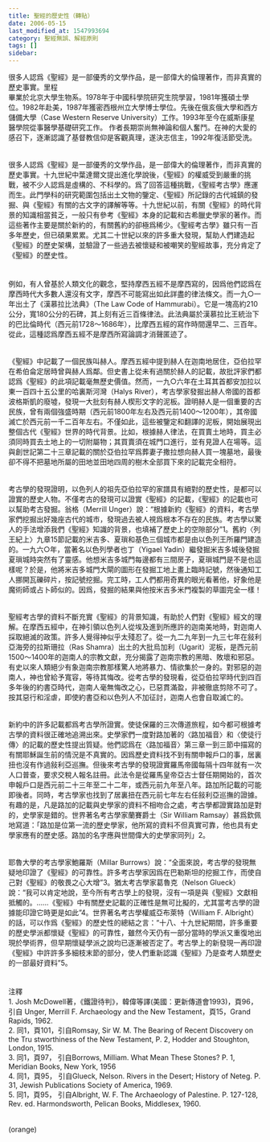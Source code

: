 ```yaml
---
title: 聖經的歷史性（轉貼）
date: 2006-05-15
last_modified_at: 1547993694
category: 聖經無誤、解經原則
tags: []
sidebar: 
---
```


<p>很多人認爲《聖經》是一部優秀的文學作品，是一部偉大的倫理著作，而非真實的歷史事實。<!--more-->里程<br/>畢業於北京大學生物系。1978年于中國科學院研究生院學習，1981年獲碩士學位。1982年赴美，1987年獲密西根州立大學博士學位。先後在俄亥俄大學和西方儲備大學（Case Western Reserve University）工作。1993年至今在威斯康星醫學院從事醫學基礎研究工作。 作者長期崇尚無神論和個人奮鬥。在神的大愛的感召下，逐漸認識了基督教信仰是客觀真理，遂決志信主，1992年復活節受洗。<br/><br/><br/>很多人認爲《聖經》是一部優秀的文學作品，是一部偉大的倫理著作，而非真實的歷史事實。十九世紀中葉達爾文提出進化學說後，《聖經》的權威受到嚴重的挑戰，被不少人認爲是虛構的、不科學的。爲了回答這種挑戰，《聖經考古學》應運而生。此門學科的研究範圍包括出土文物的鑒定、《聖經》所記錄的古代城鎮的發掘、與《聖經》有關的古文字的譯解等等。十九世紀以前，有關《聖經》的時代背景的知識相當貧乏，一般只有參考《聖經》本身的記載和古希臘史學家的著作。而這些著作主要是關於新約的，有關舊約的卻極爲稀少。《聖經考古學》雖只有一百多年歷史，但已碩果累累。尤其二十世紀以來的許多重大發現，幫助人們建造起《聖經》的歷史架構，並驗證了一些過去被懷疑和被嘲笑的聖經故事，充分肯定了《聖經》的歷史性。 <br/>　　<br/><br/>例如，有人曾基於人類文化的觀念，堅持摩西五經不是摩西寫的，因爲他們認爲在摩西時代大多數人還沒有文字，摩西不可能寫出如此詳盡的律法條文。而一九○一年出土了《漢慕拉比法典》（The Law Code of Hammurabi）。它是一塊高約210公分，寬180公分的石碑，其上刻有近三百條律法。此法典屬於漢慕拉比王統治下的巴比倫時代（西元前1728～1686年），比摩西五經的寫作時間還早二、三百年。從此，這種認爲摩西五經不是摩西所寫論調才消聲匿迹了。 <br/><br/><br/>《聖經》中記載了一個民族叫赫人。摩西五經中提到赫人在迦南地居住，亞伯拉罕在希伯侖定居時曾與赫人爲鄰。但史書上從未有過關於赫人的記載，故批評家們都認爲《聖經》的此項記載毫無歷史價值。然而，一九○六年在土耳其首都安加拉以東一百四十五公里的哈裏斯河灣（Halys River），考古學家發掘出赫人帝國的首都波格斯凱的廢墟，發現一大批刻有赫人楔形文字的泥板。證明赫人是一個重要的古民族，曾有兩個強盛時期（西元前1800年左右及西元前1400～1200年），其帝國滅亡於西元前一千二百年左右。不僅如此，這些被鑒定和翻譯的泥板，開始展現出整個古代《聖經》世界的時代背景。比如，根據赫人律法，在買賣土地時，買主必須同時買去土地上的一切附屬物；其買賣須在城門口進行，並有見證人在場等。這與創世記第二十三章記載的關於亞伯拉罕爲葬妻子撒拉想向赫人買一塊墓地，最後卻不得不把墓地所屬的田地並田地四周的樹木全部買下來的記載完全相符。 <br/><br/><br/>考古學的發現證明，以色列人的祖先亞伯拉罕的家譜具有絕對的歷史性，是都可以證實的歷史人物。不僅考古的發現可以證實《聖經》的記載，《聖經》的記載也可以幫助考古發掘。翁格（Merrill Unger）說：“根據新約《聖經》的資料，考古學家們挖掘出好幾座古代的城市，發現過去被人視爲根本不存在的民族。考古學以驚人的手法增添我們《聖經》知識的背景，也填補了歷史上的空隙部分”1。舊約〈列王紀上〉九章15節記載的米吉多、夏瑣和基色三個城市都是由以色列王所羅門建造的。一九六○年，當著名以色列學者也丁（Yigael Yadin）繼發掘米吉多城後發掘夏瑣城時突然有了靈感。他想米吉多城門每邊都有三間房子，夏瑣城門是不是也這樣呢？於是，他將米吉多城門大閘的圖形在發掘工地上畫上臨時記號，然後通知工人挪開瓦礫碎片，按記號挖掘。完工時，工人們都用奇異的眼光看著他，好象他是魔術師或占卜師似的。因爲，發掘的結果與他按米吉多米門複製的草圖完全一樣！ <br/><br/><br/>聖經考古學的資料不斷充實《聖經》的背景知識，有助於人們對《聖經》經文的理解。在摩西五經中，在神引領以色列人從埃及進到所應許的迦南美地時，對迦南人採取絕滅的政策。許多人覺得神似乎太殘忍了。從一九二九年到一九三七年在敍利亞海旁的拉斯珊拉（Ras Shamra）出土的大批烏加利（Ugarit）泥板，是西元前1500～1400年的迦南人的宗教文獻，充分揭露了迦南宗教的黑暗、敗壞和邪惡。有史以來人類絕少有象迦南宗教那樣驚人地將暴力、情欲集於一身的。對邪惡的迦南人，神也曾給予寬容，等待其悔改。從考古學的發現看，從亞伯拉罕時代到四百多年後的約書亞時代，迦南人毫無悔改之心，已惡貫滿盈，非被徹底剪除不可了。按其惡行和淫虐，即使約書亞和以色列人不加征討，迦南人也會自取滅亡的。 <br/><br/><br/>新約中的許多記載都爲考古學所證實。使徒保羅的三次傳道旅程，如今都可根據考古學的資料很正確地追溯出來。史學家們一度對路加著的〈路加福音〉和〈使徒行傳〉的記載的歷史性提出質疑。他們認爲在〈路加福音〉第三章一到三節中描寫的有關耶穌誕生前的情況是不真實的。因爲歷史資料找不到有關申報戶口的事，居裏扭也沒有作過敍利亞巡撫。但後來考古學的發現證實羅馬帝國每隔十四年就有一次人口普查，要求交稅人報名註冊。此法令是從羅馬皇帝亞古士督任期開始的，首次申報戶口是西元前二十三年至二十二年，或西元前九年至八年。路加所記載的可能即後者。同時，考古學家也找到了居裏扭在西元前七年左右任敍利亞巡撫的證據。有趣的是，凡是路加的記載與史學家的資料不相吻合之處，考古學都證實路加是對的，史學家是錯的。世界著名考古學家蘭賽爵士（Sir William Ramsay）甚爲欽佩地寫道：「路加是位第一流的歷史學家，他所寫的資料不但真實可靠，他也具有史學家應有的歷史感。路加的名字應與世間偉大的史學家同列」2。 <br/><br/><br/>耶魯大學的考古學家鮑羅斯（Millar Burrows）說：“全面來說，考古學的發現無疑地印證了《聖經》的可靠性。許多考古學家因爲在巴勒斯坦的挖掘工作，而使自己對《聖經》的敬畏之心大增”3。猶太考古學家葛魯克（Nelson Glueck）說：“我可以肯定地說，至今所有考古學上的發現，沒有一項是與《聖經》文獻相抵觸的。……《聖經》中有關歷史記載的正確性是無可比擬的，尤其當考古學的證據能印證它時更是如此”4。世界著名考古學權威亞布萊特（William F. Albright）的話，可以作爲《聖經》的歷史性的總結之言：“十八、十九世紀期間，許多重要的歷史學派都懷疑《聖經》的可靠性，雖然今天仍有一部分當時的學派又重復地出現於學術界，但早期懷疑學派之說均已逐漸被否定了。考古學上的新發現一再印證《聖經》中許許多多細枝末節的部分，使人們重新認識《聖經》乃是查考人類歷史的一部最好資料”5。 <br/>　 <br/><br/>注釋 <br/>1. Josh McDowell著，《鐵證待判》，韓偉等譯(美國：更新傳道會1993)，頁96，引自 Unger, Merrill F. Archaeology and the New Testament，頁15，Grand Rapids, 1962. <br/>2. 同1，頁101，引自Romsay, Sir W. M. The Bearing of Recent Discovery on the Tru stworthiness of the New Testament, P. 2, Hodder and Stoughton, London, 1915. <br/>3. 同1，頁97， 引自Borrows, Milliam. What Mean These Stones? P. 1, Meridian Books, New York, 1956 <br/>4. 同1，頁95， 引自Glueck, Nelson. Rivers in the Desert; History of Neteg. P. 31, Jewish Publications Society of America, 1969. <br/>5. 同1，頁95， 引自Albright, W. F. The Archaeology of Palestine. P. 127-128, Rev. ed. Harmondsworth, Pelican Books, Middlesex, 1960. <br/><br/><br/>(orange)<br/><br/><br/><br/><br/><br/>
</p>